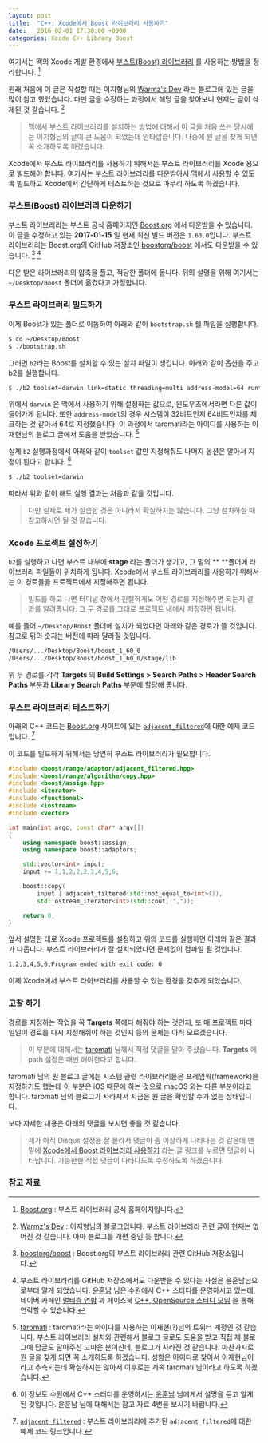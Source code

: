 ```yaml
---
layout: post
title:  "C++: Xcode에서 Boost 라이브러리 사용하기"
date:   2016-02-01 17:30:00 +0900
categories: Xcode C++ Library Boost
---
```


여기서는 맥의 Xcode 개발 환경에서 [부스트(Boost) 라이브러리](http://www.boost.org) 를 사용하는 방법을 정리합니다. [^boost]

원래 처음에 이 글은 작성할 때는 이지형님의 [Warmz's Dev](http://warmz.tistory.com) 라는 블로그에 있는 글을 많이 참고 했었습니다. 다만 글을 수정하는 과정에서 해당 글을 찾아보니 현재는 글이 삭제된 것 같습니다. [^warmz]

> 맥에서 부스트 라이브러리를 설치하는 방법에 대해서 이 글을 처음 쓰는 당시에는 이지형님의 글이 큰 도움이 되었는데 안타깝습니다. 나중에 원 글을 찾게 되면 꼭 소개하도록 하겠습니다.

Xcode에서 부스트 라이브러리를 사용하기 위해서는 부스트 라이브러리를 Xcode 용으로 빌드해야 합니다. 여기서는 부스트 라이브러리를 다운받아서 맥에서 사용할 수 있도록 빌드하고 Xcode에서 간단하게 테스트하는 것으로 마무리 하도록 하겠습니다.

### 부스트(Boost) 라이브러리 다운하기

부스트 라이브러리는 부스트 공식 홈페이지인 [Boost.org](http://www.boost.org) 에서 다운받을 수 있습니다. 이 글을 수정하고 있는 **2017-01-15** 일 현재 최신 빌드 버전은 `1.63.0`입니다. 부스트 라이브러리는 Boost.org의 GitHub 저장소인 [boostorg/boost](https://github.com/boostorg/boost) 에서도 다운받을 수 있습니다. [^github-boost] [^multism]

다운 받은 라이브러리의 압축을 풀고, 적당한 폴더에 둡니다. 뒤의 설명을 위해 여기서는 `~/Desktop/Boost` 폴더에 옮겼다고 가정합니다.

### 부스트 라이브러리 빌드하기

이제 Boost가 있는 폴더로 이동하여 아래와 같이 `bootstrap.sh` 쉘 파일을 실행합니다.

```sh
$ cd ~/Desktop/Boost
$ ./bootstrap.sh
```

그러면 `b2`라는 Boost를 설치할 수 있는 설치 파일이 생깁니다. 아래와 같이 옵션을 주고 b2를 실행합니다.

```sh
$ ./b2 toolset=darwin link=static threading=multi address-model=64 runtime-link=static
```

위에서 `darwin` 은 맥에서 사용하기 위해 설정하는 값으로, 윈도우즈에서라면 다른 값이 들어가게 됩니다. 또한 `address-model`의 경우 시스템이 32비트인지 64비트인지를 체크하는 것 같아서 64로 지정했습니다. 이 과정에서 taromati라는 아이디를 사용하는 이재현님의 블로그 글에서 도움을 받았습니다. [^taromati]

실제 `b2` 실행과정에서 아래와 같이 `toolset` 값만 지정해줘도 나머지 옵션은 알아서 지정이 된다고 합니다. [^sim9108] 

```sh
$ ./b2 toolset=darwin
```

따라서 위와 같이 해도 실행 결과는 처음과 같을 것입니다. 

> 다만 실제로 제가 실습한 것은 아니라서 확실하지는 않습니다. 그냥 설치하실 때 참고하시면 될 것 같습니다.

### Xcode 프로젝트 설정하기

`b2`를 실행하고 나면 부스트 내부에 **stage** 라는 폴더가 생기고, 그 밑의 ** **폴더에 라이브러리 파일들이 위치하게 됩니다. Xcode에서 부스트 라이브러리를 사용하기 위해서는 이 경로들을 프로젝트에서 지정해주면 됩니다.

> 빌드를 하고 나면 터미널 창에서 친철하게도 어떤 경로를 지정해주면 되는지 결과를 알려줍니다. 그 두 경로를 그대로 프로젝트 내에서 지정하면 됩니다.

예를 들어 `~/Desktop/Boost` 폴더에 설치가 되었다면 아래와 같은 경로가 뜰 것입니다. 참고로 뒤의 숫자는 버전에 따라 달라질 것입니다.

```sh
/Users/.../Desktop/Boost/boost_1_60_0  
/Users/.../Desktop/Boost/boost_1_60_0/stage/lib
```

위 두 경로를 각각 **Targets** 의 **Build Settings > Search Paths > Header Search Paths** 부분과 **Library Search Paths** 부분에 할당해 줍니다.

### 부스트 라이브러리 테스트하기

아래의 C++ 코드는 [Boost.org](http://www.boost.org) 사이트에 있는 [`adjacent_filtered`](http://www.boost.org/doc/libs/1_60_0/libs/range/doc/html/range/reference/adaptors/reference/adjacent_filtered.html)에 대한 예제 코드입니다. [^adjacent-filtered]

이 코드를 빌드하기 위해서는 당연히 부스트 라이브러리가 필요합니다.

```cpp
#include <boost/range/adaptor/adjacent_filtered.hpp>
#include <boost/range/algorithm/copy.hpp>
#include <boost/assign.hpp>
#include <iterator>
#include <functional>
#include <iostream>
#include <vector>

int main(int argc, const char* argv[])
{
    using namespace boost::assign;
    using namespace boost::adaptors;

    std::vector<int> input;
    input += 1,1,2,2,2,3,4,5,6;

    boost::copy(
        input | adjacent_filtered(std::not_equal_to<int>()),
        std::ostream_iterator<int>(std::cout, ","));

    return 0;
}
```

앞서 설명한 대로 Xcode 프로젝트를 설정하고 위의 코드를 실행하면 아래와 같은 결과가 나옵니다. 부스트 라이브러리가 잘 설치되었다면 문제없이 컴파일 될 것입니다.

```sh
1,2,3,4,5,6,Program ended with exit code: 0
```

이제 Xcode에서 부스트 라이브러리를 사용할 수 있는 환경을 갖추게 되었습니다.


### 고찰 하기

경로를 지정하는 작업을 꼭 **Targets** 쪽에다 해줘야 하는 것인지, 또 매 프로젝트 마다 일일이 경로를 다시 지정해줘야 하는 것인지 등의 문제는 아직 모르겠습니다.

> 이 부분에 대해서는 [taromati](https://twitter.com/_taromati) 님께서 직접 댓글을 달아 주셨습니다. **Targets** 에 path 설정은 매번 해야한다고 합니다.

taromati 님의 원 블로그 글에는 시스템 관련 라이브러리들은 프레임웍(framework)을 지정하기도 했는데 이 부분은 iOS 때문에 하는 것으로 macOS 와는 다른 부분이라고 합니다. taromati 님의 블로그가 사라져서 지금은 원 글을 확인할 수가 없는 상태입니다.

보다 자세한 내용은 아래의 댓글을 보시면 좋을 것 같습니다.

> 제가 아직 Disqus 설정을 잘 몰라서 댓글이 좀 이상하게 나타나는 것 같은데 맨 밑에 [Xcode에서 Boost 라이브러리 사용하기](https://xho95.github.io/xcode/c++/library/boost/2016/02/01/Install-Boost-Library-for-Xcode.html) 라는 글 링크를 누르면 댓글이 나타납니다. 가능한한 직접 댓글이 나타나도록 수정하도록 하겠습니다.


### 참고 자료

[^boost]: [Boost.org](http://www.boost.org) : 부스트 라이브러리 공식 홈페이지입니다.

[^warmz]: [Warmz's Dev](http://warmz.tistory.com) : 이지형님의 블로그입니다. 부스트 라이브러리 관련 글이 현재는 없어진 것 같습니다. 아마 블로그를 개편 중인 듯 합니다.

[^github-boost]: [boostorg/boost]([boostorg/boost](https://github.com/boostorg/boost)) : Boost.org의 부스트 라이브러리 관련 GitHub  저장소입니다.

[^multism]: 부스트 라이브러리를 GitHub 저장소에서도 다운받을 수 있다는 사실은 윤훈남님으로부터 알게 되었습니다. [윤훈남](https://www.facebook.com/sim9108?fref=nf) 님은 수원에서 C++ 스터디를 운영하시고 있는데, 네이버 카페인 [멀티즘 연합](http://cafe.naver.com/multism) 과 페이스북 [C++, OpenSource 스터디 모임](https://www.facebook.com/groups/OpenCPP/) 을 통해 연락할 수 있습니다.

[^taromati]: [taromati](https://twitter.com/_taromati) : taromati라는 아이디를 사용하는 이재현(?)님의 트위터 계정인 것 같습니다. 부스트 라이브러리 설치와 관련해서 블로그 글로도 도움을 받고 직접 제 블로그에 답글도 달아주신 고마운 분이신데, 블로그가 사라진 것 같습니다. 마찬가지로 원 글을 찾게 되면 꼭 소개하도록 하겠습니다. 성함은 아이디로 찾아서 이재현님이라고 추측되는데 확실하지는 않아서 이후로는 계속 taromati 님이라고 하도록 하겠습니다.

[^sim9108]: 이 정보도 수원에서 C++ 스터디를 운영하시는 [윤훈남](https://www.facebook.com/sim9108?fref=nf) 님에게서 설명을 듣고 알게된 것입니다. 윤훈남 님에 대해서는 참고 자료 4번을 보시기 바랍니다.

[^adjacent-filtered]: [`adjacent_filtered`](http://www.boost.org/doc/libs/1_60_0/libs/range/doc/html/range/reference/adaptors/reference/adjacent_filtered.html) : 부스트 라이브러리에 추가된 `adjacent_filtered`에 대한 예제 코드 링크입니다.